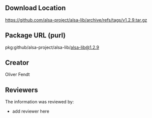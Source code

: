 ## Download Location

https://github.com/alsa-project/alsa-lib/archive/refs/tags/v1.2.9.tar.gz

## Package URL (purl)

pkg:github/alsa-project/alsa-lib/alsa-lib@1.2.9

## Creator

Oliver Fendt

## Reviewers

The information was reviewed by:

* add reviewer here
